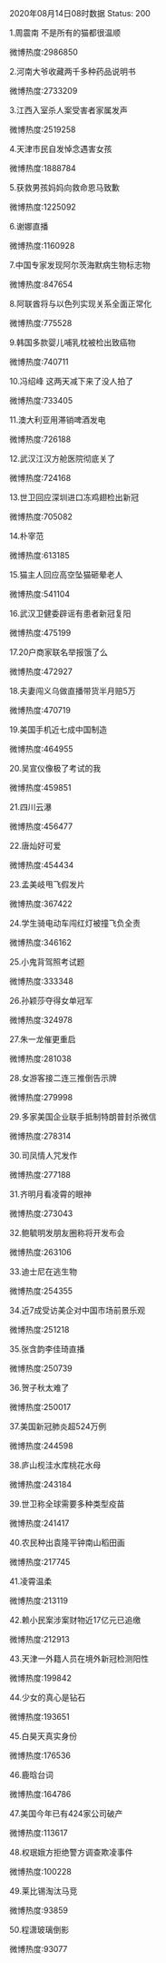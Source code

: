 2020年08月14日08时数据
Status: 200

1.周震南 不是所有的猫都很温顺

微博热度:2986850

2.河南大爷收藏两千多种药品说明书

微博热度:2733209

3.江西入室杀人案受害者家属发声

微博热度:2519258

4.天津市民自发悼念遇害女孩

微博热度:1888784

5.获救男孩妈妈向救命恩马致歉

微博热度:1225092

6.谢娜直播

微博热度:1160928

7.中国专家发现阿尔茨海默病生物标志物

微博热度:847654

8.阿联酋将与以色列实现关系全面正常化

微博热度:775528

9.韩国多款婴儿哺乳枕被检出致癌物

微博热度:740711

10.冯绍峰 这两天减下来了没人拍了

微博热度:733405

11.澳大利亚用滞销啤酒发电

微博热度:726188

12.武汉江汉方舱医院彻底关了

微博热度:724168

13.世卫回应深圳进口冻鸡翅检出新冠

微博热度:705082

14.朴宰范

微博热度:613185

15.猫主人回应高空坠猫砸晕老人

微博热度:541104

16.武汉卫健委辟谣有患者新冠复阳

微博热度:475199

17.20户商家联名举报饿了么

微博热度:472927

18.夫妻闯义乌做直播带货半月赔5万

微博热度:470719

19.美国手机近七成中国制造

微博热度:464955

20.吴宣仪像极了考试的我

微博热度:459851

21.四川云瀑

微博热度:456477

22.唐灿好可爱

微博热度:454434

23.孟美岐甩飞假发片

微博热度:367422

24.学生骑电动车闯红灯被撞飞负全责

微博热度:346162

25.小鬼背驾照考试题

微博热度:333348

26.孙颖莎夺得女单冠军

微博热度:324978

27.朱一龙催更重启

微博热度:281038

28.女游客接二连三推倒告示牌

微博热度:279998

29.多家美国企业联手抵制特朗普封杀微信

微博热度:278314

30.司凤情人咒发作

微博热度:277188

31.齐明月看凌霄的眼神

微博热度:273043

32.鲍毓明发朋友圈称将开发布会

微博热度:263106

33.迪士尼在逃生物

微博热度:254355

34.近7成受访美企对中国市场前景乐观

微博热度:251218

35.张含韵李佳琦直播

微博热度:250739

36.贺子秋太难了

微博热度:250017

37.美国新冠肺炎超524万例

微博热度:244598

38.庐山枧洼水库桃花水母

微博热度:243184

39.世卫称全球需要多种类型疫苗

微博热度:241417

40.农民种出袁隆平钟南山稻田画

微博热度:217745

41.凌霄温柔

微博热度:213119

42.赖小民案涉案财物近17亿元已追缴

微博热度:212913

43.天津一外籍人员在境外新冠检测阳性

微博热度:199842

44.少女的真心是钻石

微博热度:193651

45.白昊天真实身份

微博热度:176536

46.鹿晗台词

微博热度:164786

47.美国今年已有424家公司破产

微博热度:113617

48.权珉娥方拒绝警方调查欺凌事件

微博热度:100228

49.莱比锡淘汰马竞

微博热度:93859

50.程潇玻璃倒影

微博热度:93077

